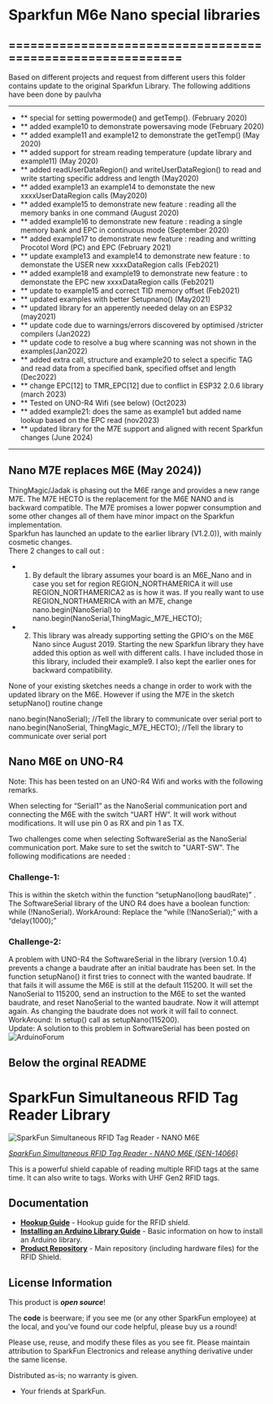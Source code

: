 # Sparkfun M6e Nano special libraries

## ===========================================================

Based on different projects and request from different users this
folder contains update to the original Sparkfun Library. The following additions have been done by paulvha

* ************************************************************************************
* ** special for setting powermode() and getTemp(). (February 2020)
* ** added example10 to demonstrate powersaving mode (February  2020)
* ** added example11 and example12 to demonstrate the getTemp() (May 2020)
* ** added support for stream reading temperature (update library and example11) (May 2020)
* ** added readUserDataRegion() and writeUserDataRegion() to read and write starting specific address and length (May2020)
* ** added example13 an example14 to demonstate the new xxxxUserDataRegion calls (May2020)
* ** added example15 to demonstrate new feature : reading all the memory banks in one command (August 2020)
* ** added example16 to demonstrate new feature : reading a single memory bank and EPC in continuous mode (September 2020)
* ** added example17 to demonstrate new feature : reading and writting Procotol Word (PC) and EPC (February 2021)
* ** update example13 and example14 to demonstrate new feature : to demonstate the USER new xxxxDataRegion calls (Feb2021)
* ** added example18 and example19 to demonstrate new feature : to demonstate the EPC new xxxxDataRegion calls (Feb2021)
* ** update to example15 and correct TID memory offset (Feb2021)
* ** updated examples with better Setupnano() (May2021)
* ** updated library for an apperently needed delay on an ESP32 (may2021)
* ** update code due to warnings/errors discovered by optimised  /stricter compilers (Jan2022)
* ** update code to resolve a bug where scanning was not shown in the examples(Jan2022)
* ** added extra call, structure  and example20 to select a specific TAG and read data from a specified bank, specified offset and length (Dec2022)
* ** change EPC[12] to TMR_EPC[12] due to conflict in ESP32  2.0.6 library (march 2023)
* ** Tested on UNO-R4 Wifi (see below) (Oct2023)
* ** added example21: does the same as example1 but added name lookup based on the EPC read (nov2023)
* ** updated library for the M7E support and aligned with recent Sparkfun changes (June 2024)
* ************************************************************************************

## Nano M7E replaces M6E (May 2024))
ThingMagic/Jadak is phasing out the M6E range and provides a new range M7E. The M7E HECTO is the replacement for the M6E NANO and is backward compatible. 
The M7E promises a lower popwer consumption and some other changes all of them have minor impact on the Sparkfun implementation.<br>
Sparkfun has launched an update to the earlier library (V1.2.0)), with mainly cosmetic changes. 
<br>There 2 changes to call out :
- 1. By default the library assumes your board is an M6E_Nano and in case you set for region REGION_NORTHAMERICA it will use REGION_NORTHAMERICA2 as is how it was. If you really want to use REGION_NORTHAMERICA with an M7E, change nano.begin(NanoSerial) to nano.begin(NanoSerial,ThingMagic_M7E_HECTO);
- 2. This library was already supporting setting the GPIO's on the M6E Nano since August 2019. Starting the new Sparkfun library they have added this option as well with different calls. I have included those in this library, included their example9. I also kept the earlier ones for backward compatibility.

None of your existing sketches needs a change in order to work with the updated library on the M6E. 
However if using the M7E in the sketch setupNano() routine change 

nano.begin(NanoSerial); //Tell the library to communicate over serial port
to 
nano.begin(NanoSerial, ThingMagic_M7E_HECTO); //Tell the library to communicate over serial port

## Nano M6E on UNO-R4
Note: This has been tested on an UNO-R4 Wifi and works with the following remarks.

When selecting for “Serial1” as the NanoSerial communication port and connecting the M6E with the switch “UART HW”. It will work without modifications. It will use pin 0 as RX and pin 1 as TX.

Two challenges come when selecting SoftwareSerial as the NanoSerial communication port. Make sure to set the switch to "UART-SW".
The following modifications are needed :

### Challenge-1:
This is within the sketch within the function “setupNano(long baudRate)” . The SoftwareSerial library of the UNO R4 does have a boolean function:  while (!NanoSerial).
WorkAround: Replace the “while (!NanoSerial);” with a “delay(1000);”

### Challenge-2:
A problem with UNO-R4 the SoftwareSerial in the library (version 1.0.4) prevents a change a baudrate after an initial baudrate has been set.
In the function setupNano() it first tries to connect with the wanted baudrate. If that fails it will assume the M6E is still at the default 115200. It will set the NanoSerial to 115200, send an instruction to the M6E to set the wanted baudrate, and reset NanoSerial to the wanted baudrate. Now it will attempt again. As changing the baudrate does not work it will fail to connect.
WorkAround: In setup() call as setupNano(115200).<br>
Update: A solution to this problem in SoftwareSerial has been posted on ![ArduinoForum]( https://forum.arduino.cc/t/softwareserial-no-baudrate-change-possible/1179988/6)

## Below the orginal README

SparkFun Simultaneous RFID Tag Reader Library
===========================================================

![SparkFun Simultaneous RFID Tag Reader - NANO M6E](https://cdn.sparkfun.com//assets/parts/1/1/9/1/6/14066-06a.jpg)

[*SparkFun Simultaneous RFID Tag Reader - NANO M6E (SEN-14066)*](https://www.sparkfun.com/products/14066)

This is a powerful shield capable of reading multiple RFID tags at the same time. It can also write to tags. Works with UHF Gen2 RFID tags.

Documentation
--------------

* **[Hookup Guide](https://learn.sparkfun.com/tutorials/simultaneous-rfid-tag-reader-hookup-guide)** - Hookup guide for the RFID shield.
* **[Installing an Arduino Library Guide](https://learn.sparkfun.com/tutorials/installing-an-arduino-library)** - Basic information on how to install an Arduino library.
* **[Product Repository](https://github.com/sparkfun/Simultaneous_RFID_Tag_Reader)** - Main repository (including hardware files) for the RFID Shield.

License Information
-------------------

This product is _**open source**_!

The **code** is beerware; if you see me (or any other SparkFun employee) at the local, and you've found our code helpful, please buy us a round!

Please use, reuse, and modify these files as you see fit. Please maintain attribution to SparkFun Electronics and release anything derivative under the same license.

Distributed as-is; no warranty is given.

- Your friends at SparkFun.
